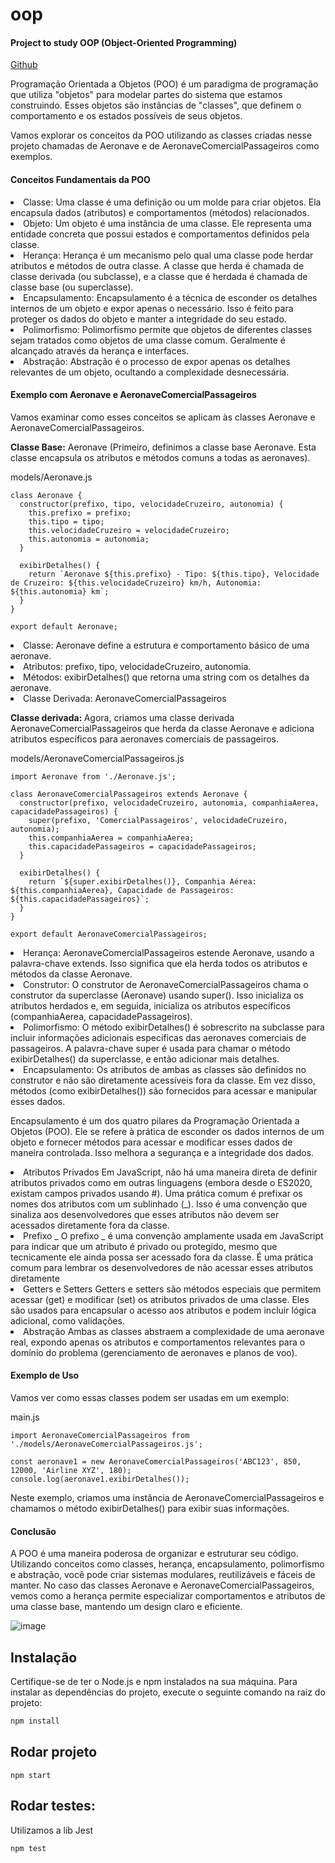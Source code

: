 # oop

<h4>Project to study OOP (Object-Oriented Programming)</h4>
<a href="https://github.com/TatianaFischer/oop">Github</a>

<p> Programação Orientada a Objetos (POO) é um paradigma de programação que utiliza "objetos" para modelar partes do sistema que estamos construindo. Esses objetos são instâncias de "classes", que definem o comportamento e os estados possíveis de seus objetos. </p>

Vamos explorar os conceitos da POO utilizando as classes criadas nesse projeto chamadas de Aeronave e de AeronaveComercialPassageiros como exemplos.

<h4> Conceitos Fundamentais da POO </h4>
<li> Classe: Uma classe é uma definição ou um molde para criar objetos. Ela encapsula dados (atributos) e comportamentos (métodos) relacionados. </li>

<li>Objeto: Um objeto é uma instância de uma classe. Ele representa uma entidade concreta que possui estados e comportamentos definidos pela classe.</li>

<li>Herança: Herança é um mecanismo pelo qual uma classe pode herdar atributos e métodos de outra classe. A classe que herda é chamada de classe derivada (ou subclasse), e a classe que é herdada é chamada de classe base (ou superclasse). </li>

<li> Encapsulamento: Encapsulamento é a técnica de esconder os detalhes internos de um objeto e expor apenas o necessário. Isso é feito para proteger os dados do objeto e manter a integridade do seu estado. </li>

<li> Polimorfismo: Polimorfismo permite que objetos de diferentes classes sejam tratados como objetos de uma classe comum. Geralmente é alcançado através da herança e interfaces. </li>

<li>Abstração: Abstração é o processo de expor apenas os detalhes relevantes de um objeto, ocultando a complexidade desnecessária. </li>

<h4> Exemplo com Aeronave e AeronaveComercialPassageiros </h4>
Vamos examinar como esses conceitos se aplicam às classes Aeronave e AeronaveComercialPassageiros.

<b>Classe Base:</b> Aeronave (Primeiro, definimos a classe base Aeronave. Esta classe encapsula os atributos e métodos comuns a todas as aeronaves). </li>

models/Aeronave.js

```
class Aeronave {
  constructor(prefixo, tipo, velocidadeCruzeiro, autonomia) {
    this.prefixo = prefixo;
    this.tipo = tipo;
    this.velocidadeCruzeiro = velocidadeCruzeiro;
    this.autonomia = autonomia;
  }

  exibirDetalhes() {
    return `Aeronave ${this.prefixo} - Tipo: ${this.tipo}, Velocidade de Cruzeiro: ${this.velocidadeCruzeiro} km/h, Autonomia: ${this.autonomia} km`;
  }
}

export default Aeronave;

```

<li>Classe: Aeronave define a estrutura e comportamento básico de uma aeronave. </li>
<li>Atributos: prefixo, tipo, velocidadeCruzeiro, autonomia.</li>
<li>Métodos: exibirDetalhes() que retorna uma string com os detalhes da aeronave.</li>
<li>Classe Derivada: AeronaveComercialPassageiros</li>

<b>Classe derivada: </b> Agora, criamos uma classe derivada AeronaveComercialPassageiros que herda da classe Aeronave e adiciona atributos específicos para aeronaves comerciais de passageiros.

models/AeronaveComercialPassageiros.js

```
import Aeronave from './Aeronave.js';

class AeronaveComercialPassageiros extends Aeronave {
  constructor(prefixo, velocidadeCruzeiro, autonomia, companhiaAerea, capacidadePassageiros) {
    super(prefixo, 'ComercialPassageiros', velocidadeCruzeiro, autonomia);
    this.companhiaAerea = companhiaAerea;
    this.capacidadePassageiros = capacidadePassageiros;
  }

  exibirDetalhes() {
    return `${super.exibirDetalhes()}, Companhia Aérea: ${this.companhiaAerea}, Capacidade de Passageiros: ${this.capacidadePassageiros}`;
  }
}

export default AeronaveComercialPassageiros;

```

<li>Herança: AeronaveComercialPassageiros estende Aeronave, usando a palavra-chave extends. Isso significa que ela herda todos os atributos e métodos da classe Aeronave. </li>
<li>Construtor: O construtor de AeronaveComercialPassageiros chama o construtor da superclasse (Aeronave) usando super(). Isso inicializa os atributos herdados e, em seguida, inicializa os atributos específicos (companhiaAerea, capacidadePassageiros). </li>
<li>Polimorfismo: O método exibirDetalhes() é sobrescrito na subclasse para incluir informações adicionais específicas das aeronaves comerciais de passageiros. A palavra-chave super é usada para chamar o método exibirDetalhes() da superclasse, e então adicionar mais detalhes. </li>
<li>Encapsulamento:
Os atributos de ambas as classes são definidos no construtor e não são diretamente acessíveis fora da classe. Em vez disso, métodos (como exibirDetalhes()) são fornecidos para acessar e manipular esses dados.

Encapsulamento é um dos quatro pilares da Programação Orientada a Objetos (POO). Ele se refere à prática de esconder os dados internos de um objeto e fornecer métodos para acessar e modificar esses dados de maneira controlada. Isso melhora a segurança e a integridade dos dados.

</li>

<li> Atributos Privados
Em JavaScript, não há uma maneira direta de definir atributos privados como em outras linguagens (embora desde o ES2020, existam campos privados usando #). Uma prática comum é prefixar os nomes dos atributos com um sublinhado (_). Isso é uma convenção que sinaliza aos desenvolvedores que esses atributos não devem ser acessados diretamente fora da classe.</li>

<li> Prefixo _
O prefixo _ é uma convenção amplamente usada em JavaScript para indicar que um atributo é privado ou protegido, mesmo que tecnicamente ele ainda possa ser acessado fora da classe. É uma prática comum para lembrar os desenvolvedores de não acessar esses atributos diretamente</li>

<li>Getters e Setters
Getters e setters são métodos especiais que permitem acessar (get) e modificar (set) os atributos privados de uma classe. Eles são usados para encapsular o acesso aos atributos e podem incluir lógica adicional, como validações.</li>

<li>Abstração
Ambas as classes abstraem a complexidade de uma aeronave real, expondo apenas os atributos e comportamentos relevantes para o domínio do problema (gerenciamento de aeronaves e planos de voo). </li>

<h4>Exemplo de Uso</h4>
Vamos ver como essas classes podem ser usadas em um exemplo:

main.js

```
import AeronaveComercialPassageiros from './models/AeronaveComercialPassageiros.js';

const aeronave1 = new AeronaveComercialPassageiros('ABC123', 850, 12000, 'Airline XYZ', 180);
console.log(aeronave1.exibirDetalhes());

```

Neste exemplo, criamos uma instância de AeronaveComercialPassageiros e chamamos o método exibirDetalhes() para exibir suas informações.

<h4>Conclusão</h4>
A POO é uma maneira poderosa de organizar e estruturar seu código. Utilizando conceitos como classes, herança, encapsulamento, polimorfismo e abstração, você pode criar sistemas modulares, reutilizáveis e fáceis de manter. No caso das classes Aeronave e AeronaveComercialPassageiros, vemos como a herança permite especializar comportamentos e atributos de uma classe base, mantendo um design claro e eficiente.

![image](https://github.com/TatianaFischer/oop/assets/63520464/af75248c-14fb-4ce6-b055-56934da4c207)

## Instalação

Certifique-se de ter o Node.js e npm instalados na sua máquina. Para instalar as dependências do projeto, execute o seguinte comando na raiz do projeto:

```bash
npm install
```

## Rodar projeto

```
npm start

```

## Rodar testes:

Utilizamos a lib Jest

```
npm test
```
